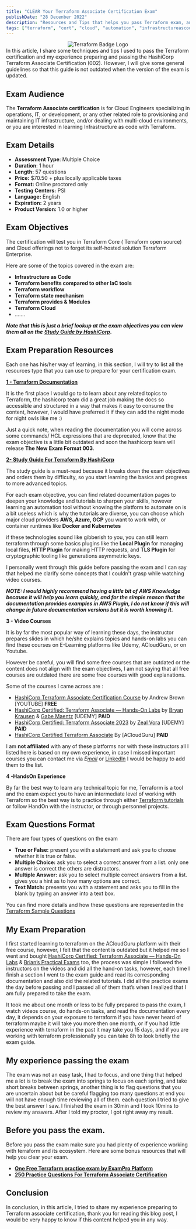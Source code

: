 ```yaml
---
title: "CLEAR Your Terraform Associate Certification Exam"
publishDate: "28 Decenber 2022"
description: "Resources and Tips that helps you pass Terraform exam, and help you obtain your certification"
tags: ["terraform", "cert", "cloud", "automation", "infrastructureascode"]
---
```


<div align="center">
    <img  src="/terraform-cert.png" alt="Terraform Badge Logo" >
</div>
In this article, I share some techniques and tips I used to pass the Terraform certification and my experience preparing and passing the HashiCorp Terraform Associate Certification (002). However, I will give some general guidelines so that this guide is not outdated when the version of the exam is updated.

## Exam Audience

The **Terraform Associate certification** is for Cloud Engineers specializing in operations, IT, or development, or any other related role to provisioning and maintaining IT infrastructure, and/or dealing with multi-cloud environments, or you are interested in learning Infrastructure as code with Terraform.

## Exam Details

- **Assessment Type**: Multiple Choice
- **Duration**: 1 hour
- **Length:** 57 questions
- **Price:** $70.50 + plus locally applicable taxes
- **Format:** Online proctored only
- **Testing Centers:** PSI
- **Language:** English
- **Expiration:** 2 years
- **Product Version:** 1.0 or higher

## Exam Objectives

The certification will test you in Terraform Core ( Terraform open source) and Cloud offerings not to forget its self-hosted solution Terraform Enterprise.

Here are some of the topics covered in the exam are:

- **Infrastructure as Code**
- **Terraform benefits compared to other IaC tools**
- **Terraform workflow**
- **Terraform state mechanism**
- **Terraform provides & Modules**
- **Terraform Cloud**
- …….

**_Note that this is just a brief lookup at the exam objectives you can view them all on the_** [**_Study Guide by HashiCorp_**](https://developer.hashicorp.com/terraform/tutorials/certification/associate-study)**_._**

## Exam Preparation Resources

Each one has his/her way of learning, in this section, I will try to list all the resources type that you can use to prepare for your certification exam.

[**1 - Terraform Documentation**](https://developer.hashicorp.com/terraform/docs)

It is the first place I would go to to learn about any related topics to Terraform, the hashicorp team did a great job making the docs so accessible and structured in a way that makes it easy to consume the content, however, I would have preferred it if they can add the night mode for night owls like me :)

Just a quick note, when reading the documentation you will come across some commands/ HCL expressions that are deprecated, know that the exam objective is a little bit outdated and soon the hashicorp team will release **The** **New** **Exam Format 003**.

[**2- Study Guide For Terraform By HashiCorp**](https://developer.hashicorp.com/terraform/tutorials/certification/associate-study)

The study guide is a must-read because it breaks down the exam objectives and orders them by difficulty, so you start learning the basics and progress to more advanced topics.

For each exam objective, you can find related documentation pages to deepen your knowledge and tutorials to sharpen your skills, however learning an automation tool without knowing the platform to automate on is a bit useless which is why the tutorials are diverse, you can choose which major cloud providers **AWS, Azure, GCP** you want to work with, or container runtimes like **Docker and Kubernetes**

if these technologies sound like gibberish to you, you can still learn terraform through some basics plugins like the **Local Plugin** for managing local files, **HTTP Plugin** for making HTTP requests, and **TLS Plugin** for cryptographic tooling like generations asymmetric keys.

I personally went through this guide before passing the exam and I can say that helped me clarify some concepts that I couldn't grasp while watching video courses.

**_NOTE: I would highly recommend having a little bit of AWS Knowledge because it will help you learn quickly, and for the simple reason that the documentation provides examples in AWS Plugin, I do not know if this will change in future documentation versions but it is worth knowing it._**

**3 - Video Courses**

It is by far the most popular way of learning these days, the instructor prepares slides in which he/she explains topics and hands-on labs you can find these courses on E-Learning platforms like Udemy, ACloudGuru, or on Youtube.

However be careful, you will find some free courses that are outdated or the content does not align with the exam objectives, I am not saying that all free courses are outdated there are some free courses with good explanations.

Some of the courses I came across are :

- [HashiCorp Terraform Associate Certification Course](https://www.youtube.com/watch?v=V4waklkBC38) by Andrew Brown \[YOUTUBE\] **FREE**
- [HashiCorp Certified: Terraform Associate — Hands-On Labs](https://www.udemy.com/course/terraform-hands-on-labs/) by [Bryan Krausen](https://www.udemy.com/user/bryan-krausen/) & [Gabe Maentz](https://www.udemy.com/user/gabe-maentz-2/) \[UDEMY\] **PAID**
- [HashiCorp Certified: Terraform Associate 2023](https://www.udemy.com/course/terraform-beginner-to-advanced/) by [Zeal Vora](https://www.udemy.com/user/cybercorp/) \[UDEMY\] **PAID**
- [HashiCorp Certified Terraform Associate](https://acloudguru.com/course/hashicorp-certified-terraform-associate) By \[ACloudGuru\] **PAID**

I am **not affiliated** with any of these platforms nor with these instructors all I listed here is based on my own experience, in case I missed important courses you can contact me via _E_[_mail_](mailto:elwafi.courrier99@gmail.com) or [LinkedIn](https://www.linkedin.com/in/elwafi-elmehdi/) I would be happy to add them to the list.

**4 -HandsOn Experience**

By far the best way to learn any technical topic for me, Terraform is a tool and the exam expect you to have an intermediate level of working with Terraform so the best way is to practice through either [Terraform tutorials](https://developer.hashicorp.com/terraform/tutorials) or follow HandOn with the instructor, or through personnel projects.

## Exam Questions Format

There are four types of questions on the exam

- **True or False:** present you with a statement and ask you to choose whether it is true or false.
- **Multiple Choice:** ask you to select a correct answer from a list. only one answer is correct the others are distractors.
- **Multiple Answer:** ask you to select multiple correct answers from a list. gives you a hint as to how many options are correct.
- **Text Match:** presents you with a statement and asks you to fill in the blank by typing an answer into a text box.

You can find more details and how these questions are represented in the [Terraform Sample Questions](https://developer.hashicorp.com/terraform/tutorials/certification/associate-questions)

## My Exam Preparation

I first started learning to terraform on the ACloudGuru platform with their free course, however, I felt that the content is outdated but it helped me so I went and bought [HashiCorp Certified: Terraform Associate — Hands-On Labs](https://www.udemy.com/course/terraform-hands-on-labs/) & [Brian’s Practical Exams](https://www.udemy.com/course/terraform-associate-practice-exam/) too, the process was simple I followed the instructors on the videos and did all the hand-on tasks, however, each time I finish a section I went to the exam guide and read its corresponding documentation and also did the related tutorials. I did all the practice exams the day before passing and I passed all of them that’s when I realized that I am fully prepared to take the exam.

It took me about one month or less to be fully prepared to pass the exam, I watch videos course, do hands-on tasks, and read the documentation every day, it depends on your exposure to terraform if you have never heard of terraform maybe it will take you more then one month, or if you had little experience with terraform in the past it may take you 15 days, and if you are working with terraform professionally you can take 8h to look briefly the exam guide.

## My experience passing the exam

The exam was not an easy task, I had to focus, and one thing that helped me a lot is to break the exam into springs to focus on each spring, and take short breaks between springs, another thing is to flag questions that you are uncertain about but be careful flagging too many questions at end you will not have enough time reviewing all of them. each question I tried to give the best answer I saw. I finished the exam in 30min and I took 10mins to review my answers. After I told my proctor, I got right away my result.

## Before you pass the exam.

Before you pass the exam make sure you had plenty of experience working with terraform and its ecosystem. Here are some bonus resources that will help you clear your exam.

- [**One Free Terraform practice exam by ExamPro Platform**](http://exampro.co)
- [**250 Practice Questions For Terraform Associate Certification**](https://medium.com/bb-tutorials-and-thoughts/250-practice-questions-for-terraform-associate-certification-7a3ccebe6a1a)

## Conclusion

In conclusion, in this article, I tried to share my experience preparing to Terraform associate certification, thank you for reading this blog post, I would be very happy to know if this content helped you in any way.
